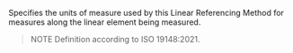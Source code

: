 Specifies the units of measure used by this Linear Referencing Method for measures along the linear element being measured.

> NOTE&nbsp;Definition according to ISO 19148:2021.
